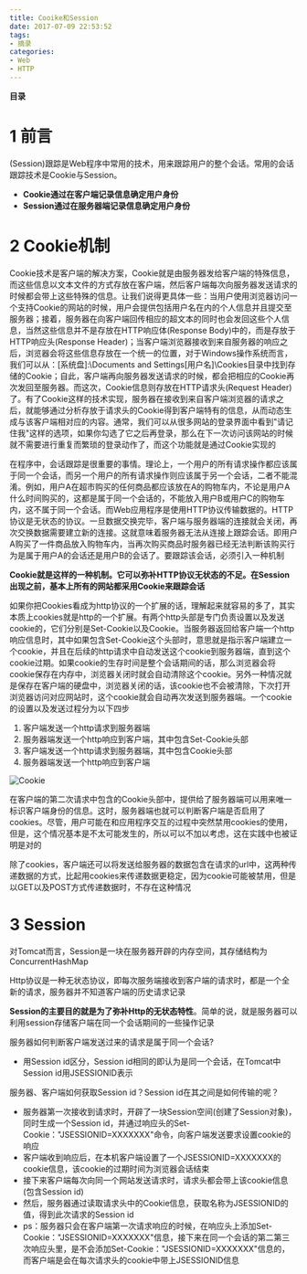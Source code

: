 ```yaml
---
title: Cooike和Session
date: 2017-07-09 22:53:52
tags: 
- 摘录
categories: 
- Web
- HTTP
---
```


__目录__

<!-- toc -->
<!--more-->

# 1 前言

(Session)跟踪是Web程序中常用的技术，用来跟踪用户的整个会话。常用的会话跟踪技术是Cookie与Session。

* __Cookie通过在客户端记录信息确定用户身份__
* __Session通过在服务器端记录信息确定用户身份__

# 2 Cookie机制

Cookie技术是客户端的解决方案，Cookie就是由服务器发给客户端的特殊信息，而这些信息以文本文件的方式存放在客户端，然后客户端每次向服务器发送请求的时候都会带上这些特殊的信息。让我们说得更具体一些：当用户使用浏览器访问一个支持Cookie的网站的时候，用户会提供包括用户名在内的个人信息并且提交至服务器；接着，服务器在向客户端回传相应的超文本的同时也会发回这些个人信息，当然这些信息并不是存放在HTTP响应体(Response Body)中的，而是存放于HTTP响应头(Response Header)；当客户端浏览器接收到来自服务器的响应之后，浏览器会将这些信息存放在一个统一的位置，对于Windows操作系统而言，我们可以从：[系统盘]:\Documents and Settings[用户名]\Cookies目录中找到存储的Cookie；自此，客户端再向服务器发送请求的时候，都会把相应的Cookie再次发回至服务器。而这次，Cookie信息则存放在HTTP请求头(Request Header)了。有了Cookie这样的技术实现，服务器在接收到来自客户端浏览器的请求之后，就能够通过分析存放于请求头的Cookie得到客户端特有的信息，从而动态生成与该客户端相对应的内容。通常，我们可以从很多网站的登录界面中看到"请记住我"这样的选项，如果你勾选了它之后再登录，那么在下一次访问该网站的时候就不需要进行重复而繁琐的登录动作了，而这个功能就是通过Cookie实现的

在程序中，会话跟踪是很重要的事情。理论上，一个用户的所有请求操作都应该属于同一个会话，而另一个用户的所有请求操作则应该属于另一个会话，二者不能混淆。例如，用户A在超市购买的任何商品都应该放在A的购物车内，不论是用户A什么时间购买的，这都是属于同一个会话的，不能放入用户B或用户C的购物车内，这不属于同一个会话。而Web应用程序是使用HTTP协议传输数据的。HTTP协议是无状态的协议。一旦数据交换完毕，客户端与服务器端的连接就会关闭，再次交换数据需要建立新的连接。这就意味着服务器无法从连接上跟踪会话。即用户A购买了一件商品放入购物车内，当再次购买商品时服务器已经无法判断该购买行为是属于用户A的会话还是用户B的会话了。要跟踪该会话，必须引入一种机制

__Cookie就是这样的一种机制。它可以弥补HTTP协议无状态的不足。在Session出现之前，基本上所有的网站都采用Cookie来跟踪会话__

如果你把Cookies看成为http协议的一个扩展的话，理解起来就容易的多了，其实本质上cookies就是http的一个扩展。有两个http头部是专门负责设置以及发送cookie的，它们分别是Set-Cookie以及Cookie。当服务器返回给客户端一个http响应信息时，其中如果包含Set-Cookie这个头部时，意思就是指示客户端建立一个cookie，并且在后续的http请求中自动发送这个cookie到服务器端，直到这个cookie过期。如果cookie的生存时间是整个会话期间的话，那么浏览器会将cookie保存在内存中，浏览器关闭时就会自动清除这个cookie。另外一种情况就是保存在客户端的硬盘中，浏览器关闭的话，该cookie也不会被清除，下次打开浏览器访问对应网站时，这个cookie就会自动再次发送到服务器端。一个cookie的设置以及发送过程分为以下四步

1. 客户端发送一个http请求到服务器端
1. 服务器端发送一个http响应到客户端，其中包含Set-Cookie头部
1. 客户端发送一个http请求到服务器端，其中包含Cookie头部
1. 服务器端发送一个http响应到客户端

![Cookie](/images/Cookie和Session/Cookie.png)

在客户端的第二次请求中包含的Cookie头部中，提供给了服务器端可以用来唯一标识客户端身份的信息。这时，服务器端也就可以判断客户端是否启用了cookies。尽管，用户可能在和应用程序交互的过程中突然禁用cookies的使用，但是，这个情况基本是不太可能发生的，所以可以不加以考虑，这在实践中也被证明是对的

除了cookies，客户端还可以将发送给服务器的数据包含在请求的url中，这两种传递数据的方式，比起用cookies来传递数据更稳定，因为cookie可能被禁用，但是以GET以及POST方式传递数据时，不存在这种情况

# 3 Session

对Tomcat而言，Session是一块在服务器开辟的内存空间，其存储结构为ConcurrentHashMap

Http协议是一种无状态协议，即每次服务端接收到客户端的请求时，都是一个全新的请求，服务器并不知道客户端的历史请求记录

__Session的主要目的就是为了弥补Http的无状态特性__。简单的说，就是服务器可以利用session存储客户端在同一个会话期间的一些操作记录

服务器如何判断客户端发送过来的请求是属于同一个会话?

* 用Session id区分，Session id相同的即认为是同一个会话，在Tomcat中Session id用JSESSIONID表示

服务器、客户端如何获取Session id？Session id在其之间是如何传输的呢？

* 服务器第一次接收到请求时，开辟了一块Session空间(创建了Session对象)，同时生成一个Session id，并通过响应头的Set-Cookie："JSESSIONID=XXXXXXX"命令，向客户端发送要求设置cookie的响应
* 客户端收到响应后，在本机客户端设置了一个JSESSIONID=XXXXXXX的cookie信息，该cookie的过期时间为浏览器会话结束
* 接下来客户端每次向同一个网站发送请求时，请求头都会带上该cookie信息(包含Session id)
* 然后，服务器通过读取请求头中的Cookie信息，获取名称为JSESSIONID的值，得到此次请求的Session id
* ps：服务器只会在客户端第一次请求响应的时候，在响应头上添加Set-Cookie："JSESSIONID=XXXXXXX"信息，接下来在同一个会话的第二第三次响应头里，是不会添加Set-Cookie："JSESSIONID=XXXXXXX"信息的，而客户端是会在每次请求头的cookie中带上JSESSIONID信息
